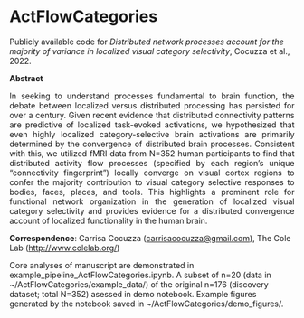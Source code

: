 # ActFlowCategories
Publicly available code for <em>Distributed network processes account for the majority of variance in localized visual category selectivity</em>, Cocuzza et al., 2022.

<b>Abstract</b>
<p align="justify"> In seeking to understand processes fundamental to brain function, the debate between localized versus distributed processing has persisted for over a century. Given recent evidence that distributed connectivity patterns are predictive of localized task-evoked activations, we hypothesized that even highly localized category-selective brain activations are primarily determined by the convergence of distributed brain processes. Consistent with this, we utilized fMRI data from N=352 human participants to find that distributed activity flow processes (specified by each region’s unique “connectivity fingerprint”) locally converge on visual cortex regions to confer the majority contribution to visual category selective responses to bodies, faces, places, and tools. This highlights a prominent role for functional network organization in the generation of localized visual category selectivity and provides evidence for a distributed convergence account of localized functionality in the human brain.</p>


<b>Correspondence</b>: Carrisa Cocuzza (carrisacocuzza@gmail.com), The Cole Lab (http://www.colelab.org/)

Core analyses of manuscript are demonstrated in example_pipeline_ActFlowCategories.ipynb. A subset of n=20 (data in ~/ActFlowCategories/example_data/) of the original n=176 (discovery dataset; total N=352) asessed in demo notebook. Example figures generated by the notebook saved in ~/ActFlowCategories/demo_figures/. 
